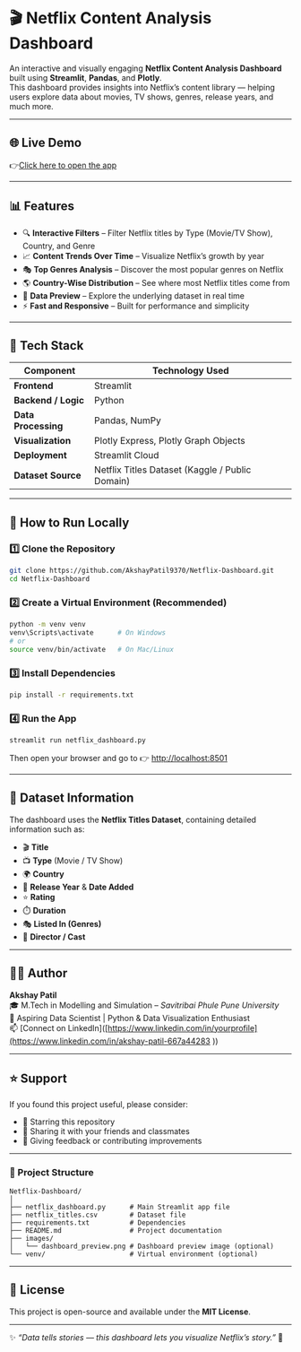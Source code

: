 # 🎬 Netflix Content Analysis Dashboard

An interactive and visually engaging **Netflix Content Analysis Dashboard** built using **Streamlit**, **Pandas**, and **Plotly**.  
This dashboard provides insights into Netflix’s content library — helping users explore data about movies, TV shows, genres, release years, and much more.

---

## 🌐 Live Demo

👉[Click here to open the app]([https://your-streamlit-app-link.streamlit.app](https://netflix-dashboard-byakshaypatil.streamlit.app/))

---

## 📊 Features

- 🔍 **Interactive Filters** – Filter Netflix titles by Type (Movie/TV Show), Country, and Genre  
- 📈 **Content Trends Over Time** – Visualize Netflix’s growth by year  
- 🎭 **Top Genres Analysis** – Discover the most popular genres on Netflix  
- 🌎 **Country-Wise Distribution** – See where most Netflix titles come from  
- 🧾 **Data Preview** – Explore the underlying dataset in real time  
- ⚡ **Fast and Responsive** – Built for performance and simplicity  

---

## 🧠 Tech Stack

| Component | Technology Used |
|------------|----------------|
| **Frontend** | Streamlit |
| **Backend / Logic** | Python |
| **Data Processing** | Pandas, NumPy |
| **Visualization** | Plotly Express, Plotly Graph Objects |
| **Deployment** | Streamlit Cloud |
| **Dataset Source** | Netflix Titles Dataset (Kaggle / Public Domain) |

---

## 🚀 How to Run Locally

### 1️⃣ Clone the Repository
```bash
git clone https://github.com/AkshayPatil9370/Netflix-Dashboard.git
cd Netflix-Dashboard
```

### 2️⃣ Create a Virtual Environment (Recommended)
```bash
python -m venv venv
venv\Scripts\activate      # On Windows
# or
source venv/bin/activate   # On Mac/Linux
```

### 3️⃣ Install Dependencies
```bash
pip install -r requirements.txt
```

### 4️⃣ Run the App
```bash
streamlit run netflix_dashboard.py
```

Then open your browser and go to 👉 [http://localhost:8501](http://localhost:8501)

---

## 🧾 Dataset Information

The dashboard uses the **Netflix Titles Dataset**, containing detailed information such as:
- 🎬 **Title**  
- 📺 **Type** (Movie / TV Show)  
- 🌍 **Country**  
- 📅 **Release Year** & **Date Added**  
- ⭐ **Rating**  
- ⏱️ **Duration**  
- 🎭 **Listed In (Genres)**  
- 🎥 **Director / Cast**

---

## 👨‍💻 Author

**Akshay Patil**  
🎓 M.Tech in Modelling and Simulation – *Savitribai Phule Pune University*  
💼 Aspiring Data Scientist | Python & Data Visualization Enthusiast  
📫 [Connect on LinkedIn]([https://www.linkedin.com/in/yourprofile](https://www.linkedin.com/in/akshay-patil-667a44283 ))  

---

## ⭐ Support

If you found this project useful, please consider:

- 🌟 Starring this repository  
- 🔗 Sharing it with your friends and classmates  
- 💬 Giving feedback or contributing improvements  

---

### 🧩 Project Structure

```
Netflix-Dashboard/
│
├── netflix_dashboard.py      # Main Streamlit app file
├── netflix_titles.csv        # Dataset file
├── requirements.txt          # Dependencies
├── README.md                 # Project documentation
├── images/
│   └── dashboard_preview.png # Dashboard preview image (optional)
└── venv/                     # Virtual environment (optional)
```

---

## 🏁 License

This project is open-source and available under the **MIT License**.

---

✨ *“Data tells stories — this dashboard lets you visualize Netflix’s story.”* 🎥


